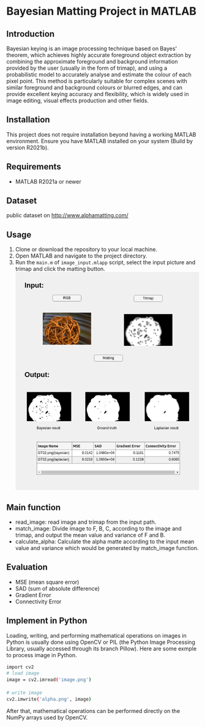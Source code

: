 # Bayesian Matting Project in MATLAB

## Introduction

Bayesian keying is an image processing technique based on Bayes' theorem, which achieves highly accurate foreground object extraction by combining the approximate foreground and background information provided by the user (usually in the form of trimap), and using a probabilistic model to accurately analyse and estimate the colour of each pixel point. This method is particularly suitable for complex scenes with similar foreground and background colours or blurred edges, and can provide excellent keying accuracy and flexibility, which is widely used in image editing, visual effects production and other fields.


## Installation

This project does not require installation beyond having a working MATLAB environment. Ensure you have MATLAB installed on your system (Build by version R2021b).

## Requirements

- MATLAB R2021a or newer

## Dataset

public dataset on http://www.alphamatting.com/

## Usage

1. Clone or download the repository to your local machine.
2. Open MATLAB and navigate to the project directory.
3. Run the `main.m` of `image_input.mlapp` script, select the input picture and trimap and click the matting button.
![Logo](./matlab/gui.png)

## Main function
- read_image: read image and trimap from the input path. 
- match_image: Divide image to F, B, C, according to the image and trimap, and output the mean value and variance of F and B. 
- calculate_alpha: Calculate the alpha matte according to the input mean value and variance which would be generated by match_image function. 

## Evaluation
- MSE (mean square error) 
- SAD (sum of absolute difference) 
- Gradient Error 
- Connectivity Error 

## Implement in Python
Loading, writing, and performing mathematical operations on images in Python is usually done using OpenCV or PIL (the Python Image Processing Library, usually accessed through its branch Pillow).
Here are some exmple to process image in Python.
```bash
import cv2
# load image
image = cv2.imread('image.png')

# write image
cv2.imwrite('alpha.png', image)
```
After that, mathematical operations can be performed directly on the NumPy arrays used by OpenCV.




```matlab

